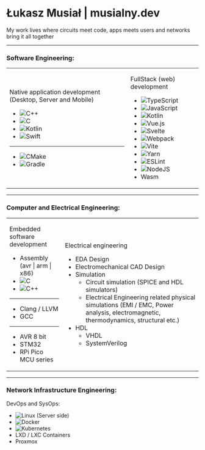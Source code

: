 # Łukasz Musiał | musialny.dev

My work lives where circuits meet code, apps meets users and networks bring it all together

---

### **Software Engineering:**

<table>

<tr>
<td>

Native application development (Desktop, Server and Mobile)

- ![C++](https://img.shields.io/badge/c++-%2300599C.svg?style=for-the-badge&logo=c%2B%2B&logoColor=white)
- ![C](https://img.shields.io/badge/c-%2300599C.svg?style=for-the-badge&logo=c&logoColor=white)
- ![Kotlin](https://img.shields.io/badge/kotlin-%237F52FF.svg?style=for-the-badge&logo=kotlin&logoColor=white)
- ![Swift](https://img.shields.io/badge/swift-F54A2A?style=for-the-badge&logo=swift&logoColor=white)
---

- ![CMake](https://img.shields.io/badge/CMake-%23008FBA.svg?style=for-the-badge&logo=cmake&logoColor=white)
- ![Gradle](https://img.shields.io/badge/Gradle-02303A.svg?style=for-the-badge&logo=Gradle&logoColor=white)

</td>
<td>

FullStack (web) development

- ![TypeScript](https://img.shields.io/badge/typescript-%23007ACC.svg?style=for-the-badge&logo=typescript&logoColor=white)
- ![JavaScript](https://img.shields.io/badge/javascript-%23323330.svg?style=for-the-badge&logo=javascript&logoColor=%23F7DF1E)
- ![Kotlin](https://img.shields.io/badge/kotlin-%237F52FF.svg?style=for-the-badge&logo=kotlin&logoColor=white)
- ![Vue.js](https://img.shields.io/badge/vuejs-%2335495e.svg?style=for-the-badge&logo=vuedotjs&logoColor=%234FC08D)
- ![Svelte](https://img.shields.io/badge/svelte-%23f1413d.svg?style=for-the-badge&logo=svelte&logoColor=white)
- ![Webpack](https://img.shields.io/badge/webpack-%238DD6F9.svg?style=for-the-badge&logo=webpack&logoColor=black)
- ![Vite](https://img.shields.io/badge/vite-%23646CFF.svg?style=for-the-badge&logo=vite&logoColor=white)
- ![Yarn](https://img.shields.io/badge/yarn-%232C8EBB.svg?style=for-the-badge&logo=yarn&logoColor=white)
- ![ESLint](https://img.shields.io/badge/ESLint-4B3263?style=for-the-badge&logo=eslint&logoColor=white)
- ![NodeJS](https://img.shields.io/badge/node.js-6DA55F?style=for-the-badge&logo=node.js&logoColor=white)
- Wasm

</td>
</table>

---

### **Computer and Electrical Engineering:**

<table>

<tr>
<td>

Embedded software development

- Assembly (avr | arm | x86)
- ![C](https://img.shields.io/badge/c-%2300599C.svg?style=for-the-badge&logo=c&logoColor=white)
- ![C++](https://img.shields.io/badge/c++-%2300599C.svg?style=for-the-badge&logo=c%2B%2B&logoColor=white)
---
- Clang / LLVM
- GCC
---
- AVR 8 bit
- STM32
- RPi Pico MCU series

</td>
<td>

Electrical engineering

- EDA Design
- Electromechanical CAD Design 
- Simulation
  - Circuit simulation (SPICE and HDL simulators)
  - Electrical Engineering related physical simulations (EMI / EMC, Power analysis, electromagnetic, thermodynamics, structural etc.) 
- HDL
  - VHDL
  - SystemVerilog
</td>
</tr>

</table>

---

### **Network Infrastructure Engineering:**

DevOps and SysOps:

- ![Linux](https://img.shields.io/badge/Linux-FCC624?style=for-the-badge&logo=linux&logoColor=black) (Server side)
- ![Docker](https://img.shields.io/badge/docker-%230db7ed.svg?style=for-the-badge&logo=docker&logoColor=white)
- ![Kubernetes](https://img.shields.io/badge/kubernetes-%23326ce5.svg?style=for-the-badge&logo=kubernetes&logoColor=white)
- LXD / LXC Containers
- Proxmox


